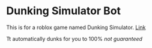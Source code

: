 # Dunking Simulator Bot

This is for a roblox game named Dunking Simulator. [Link](https://www.roblox.com/games/7655745946/Dunking-Simulator)

Tt automatically dunks for you to 100% *not guaranteed*

